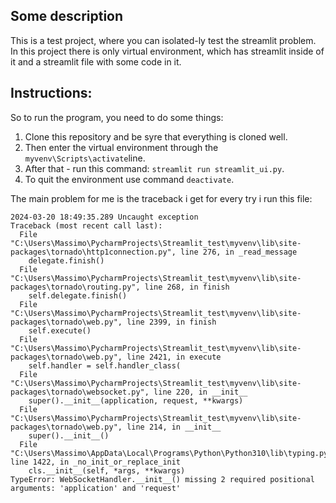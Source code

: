 ## Some description

This is a test project, where you can isolated-ly test the streamlit problem.    
In this project there is only virtual environment, which has streamlit inside of it and a streamlit file with some code in it.  

## Instructions:

So to run the program, you need to do some things:

1. Clone this repository and be syre that everything is cloned well.
2. Then enter the virtual environment through the ```myvenv\Scripts\activate```line.
3. After that - run this command: ```streamlit run streamlit_ui.py```.
4. To quit the environment use command ```deactivate```.

The main problem for me is the traceback i get for every try i run this file:

```
2024-03-20 18:49:35.289 Uncaught exception
Traceback (most recent call last):
  File "C:\Users\Massimo\PycharmProjects\Streamlit_test\myvenv\lib\site-packages\tornado\http1connection.py", line 276, in _read_message
    delegate.finish()
  File "C:\Users\Massimo\PycharmProjects\Streamlit_test\myvenv\lib\site-packages\tornado\routing.py", line 268, in finish
    self.delegate.finish()
  File "C:\Users\Massimo\PycharmProjects\Streamlit_test\myvenv\lib\site-packages\tornado\web.py", line 2399, in finish
    self.execute()
  File "C:\Users\Massimo\PycharmProjects\Streamlit_test\myvenv\lib\site-packages\tornado\web.py", line 2421, in execute
    self.handler = self.handler_class(
  File "C:\Users\Massimo\PycharmProjects\Streamlit_test\myvenv\lib\site-packages\tornado\websocket.py", line 220, in __init__
    super().__init__(application, request, **kwargs)
  File "C:\Users\Massimo\PycharmProjects\Streamlit_test\myvenv\lib\site-packages\tornado\web.py", line 214, in __init__
    super().__init__()
  File "C:\Users\Massimo\AppData\Local\Programs\Python\Python310\lib\typing.py", line 1422, in _no_init_or_replace_init
    cls.__init__(self, *args, **kwargs)
TypeError: WebSocketHandler.__init__() missing 2 required positional arguments: 'application' and 'request'
```

